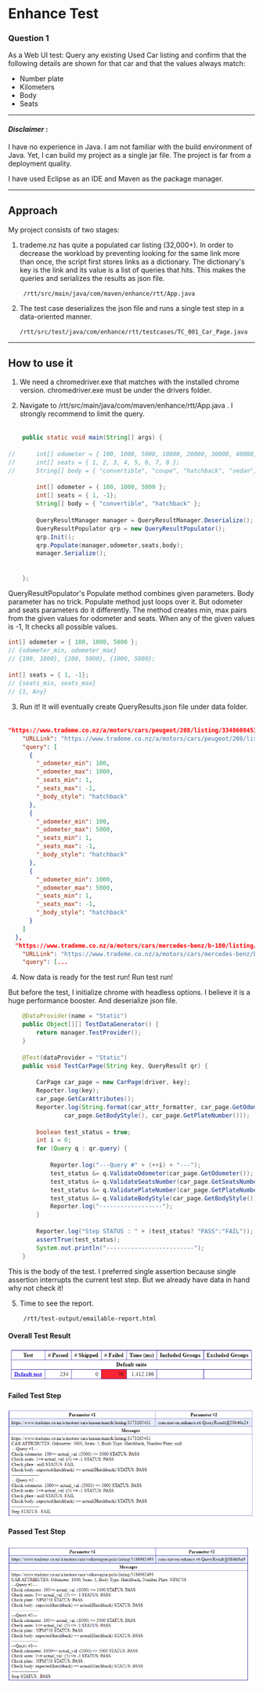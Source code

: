 # Enhance Test
### Question 1 ###

As a Web UI test: Query any existing Used Car listing and confirm that the following details
are shown for that car and that the values always match:
* Number plate
* Kilometers
* Body
* Seats
 - - - -
#### *Disclaimer* : #### 
I have no experience in Java.
I am not familiar with the build environment of Java. Yet, I can build my project as a single jar file. The project is far from a deployment quality. 

I have used  Eclipse as an IDE and  Maven as the package manager.

- - - - 

## Approach




My project consists of two stages:
1. trademe.nz has quite a populated car listing (32,000+).
In order to decrease the workload by preventing looking for the same link more than once, the script first stores links as a dictionary. The dictionary's key is the link and its value is a list of queries that hits. This makes the queries and serializes the results as json file.

        /rtt/src/main/java/com/maven/enhance/rtt/App.java 
    

2.  The test case deserializes the json file and runs a single test step in a data-oriented manner.

        /rtt/src/test/java/com/enhance/rtt/testcases/TC_001_Car_Page.java
    


- - - -

## How to use it
1. We need a chromedriver.exe that matches with the installed chrome version. chromedriver.exe must be under the drivers folder.

2. Navigate to  /rtt/src/main/java/com/maven/enhance/rtt/App.java . I strongly recommend to limit the query.
```java

	public static void main(String[] args) {	
		
//		int[] odometer = { 100, 1000, 5000, 10000, 20000, 30000, 40000, 50000, 60000, 70000, 80000, 90000, 100000, 120000, 140000, 160000, 180000, 200000, 250000, 300000 };
//		int[] seats = { 1, 2, 3, 4, 5, 6, 7, 8 };
//		String[] body = { "convertible", "coupe", "hatchback", "sedan", "stationwagon", "suv", "ute", "van", "other" };
		
		int[] odometer = { 100, 1000, 5000 };
		int[] seats = { 1, -1};
		String[] body = { "convertible", "hatchback" };	

		QueryResultManager manager = QueryResultManager.Deserialize();
		QueryResultPopulator qrp = new QueryResultPopulator();
		qrp.Init();
		qrp.Populate(manager,odometer,seats,body);
		manager.Serialize();
			

	};
```
QueryResultPopulator's Populate method combines given parameters.
Body parameter has no trick. Populate method just loops over it.
But odometer and seats parameters do it differently. 
The method creates min, max pairs from the given values for odometer and seats.
When any of the given values is -1, It checks all possible values.
```java
int[] odometer = { 100, 1000, 5000 };
// {odometer_min, odometer_max}
// {100, 1000}, {100, 5000}, {1000, 5000};

int[] seats = { 1, -1};
// {seats_min, seats_max}
// {1, Any}
```

3. Run it! It will eventually create QueryResults.json file under data folder.
```json

"https://www.trademe.co.nz/a/motors/cars/peugeot/208/listing/3348608453": {
    "URLLink": "https://www.trademe.co.nz/a/motors/cars/peugeot/208/listing/3348608453",
    "query": [
      {
        "_odometer_min": 100,
        "_odometer_max": 1000,
        "_seats_min": 1,
        "_seats_max": -1,
        "_body_style": "hatchback"
      },
      {
        "_odometer_min": 100,
        "_odometer_max": 5000,
        "_seats_min": 1,
        "_seats_max": -1,
        "_body_style": "hatchback"
      },
      {
        "_odometer_min": 1000,
        "_odometer_max": 5000,
        "_seats_min": 1,
        "_seats_max": -1,
        "_body_style": "hatchback"
      }
    ]
  },
  "https://www.trademe.co.nz/a/motors/cars/mercedes-benz/b-180/listing/3458969978": {
    "URLLink": "https://www.trademe.co.nz/a/motors/cars/mercedes-benz/b-180/listing/3458969978",
    "query": [...  
```

4. Now data is ready for the test run! Run test run!

But before the test, I initialize chrome with headless options. I believe it is a huge performance booster. And deserialize json file. 

```java 
	@DataProvider(name = "Static")
	public Object[][] TestDataGenerator() {
		return manager.TestProvider();
	}

	@Test(dataProvider = "Static")
	public void TestCarPage(String key, QueryResult qr) {

		CarPage car_page = new CarPage(driver, key);		
		Reporter.log(key);
		car_page.GetCarAttributes();
		Reporter.log(String.format(car_attr_formatter, car_page.GetOdometer(), car_page.GetSeatsNumber(),
				car_page.GetBodyStyle(), car_page.GetPlateNumber()));

		boolean test_status = true;
		int i = 0;
		for (Query q : qr.query) {
			
			Reporter.log("---Query #" + (++i) + "---");
			test_status &= q.ValidateOdometer(car_page.GetOdometer());
			test_status &= q.ValidateSeatsNumber(car_page.GetSeatsNumber());
			test_status &= q.ValidatePlateNumber(car_page.GetPlateNumber());
			test_status &= q.ValidateBodyStyle(car_page.GetBodyStyle());
			Reporter.log("------------------");
		}
		
		Reporter.log("Step STATUS : " + (test_status? "PASS":"FAIL"));
		assertTrue(test_status);
		System.out.println("-------------------------");
	}
```
This is the body of the test. I preferred single assertion because single assertion interrupts the current test step. But we already have data in hand why not check it!

5. Time to see the report.

        /rtt/test-output/emailable-report.html

#### Overall Test Result
![picture alt](https://github.com/Rhinoffensive/EnhanceTask_1/blob/master/rtt/gitpic/test_overall.PNG?raw=true "Overall Test Result")

#### Failed Test Step
![picture alt](https://github.com/Rhinoffensive/EnhanceTask_1/blob/master/rtt/gitpic/fail_step.PNG?raw=true "Failed Test Step")

#### Passed Test Step
![picture alt](https://github.com/Rhinoffensive/EnhanceTask_1/blob/master/rtt/gitpic/pass_step.PNG?raw=true "Passed Test Step")
















